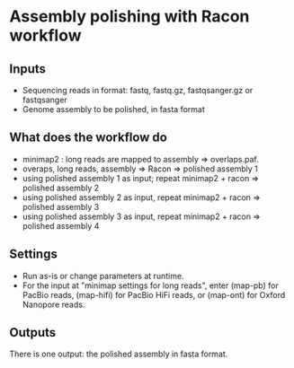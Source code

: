 # Assembly polishing with Racon workflow


## Inputs

- Sequencing reads in format: fastq, fastq.gz, fastqsanger.gz or fastqsanger
- Genome assembly to be polished, in fasta format

## What does the workflow do

- minimap2 : long reads are mapped to assembly => overlaps.paf.
- overaps, long reads, assembly => Racon => polished assembly 1
- using polished assembly 1 as input; repeat minimap2 + racon => polished assembly 2
- using polished assembly 2 as input, repeat minimap2 + racon => polished assembly 3
- using polished assembly 3 as input, repeat minimap2 + racon => polished assembly 4


## Settings

- Run as-is or change parameters at runtime.
- For the input at "minimap settings for long reads", enter (map-pb) for PacBio reads, (map-hifi) for PacBio HiFi reads, or (map-ont) for Oxford Nanopore reads.

## Outputs

There is one output: the polished assembly in fasta format. 

